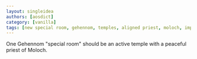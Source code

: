```yaml
---
layout: singleidea
authors: [aosdict]
category: [vanilla]
tags: [new special room, gehennom, temples, aligned priest, moloch, implemented in xnethack]
---
```

One Gehennom "special room" should be an active temple with a peaceful priest of Moloch.
